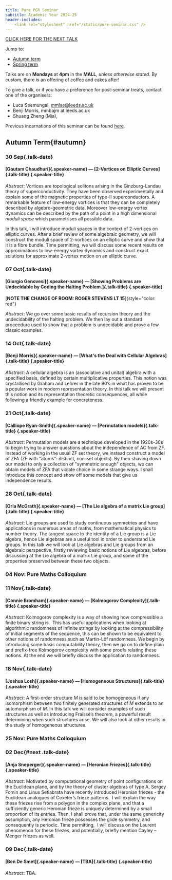 ```yaml
---
title: Pure PGR Seminar
subtitle: Academic Year 2024-25
header-includes:
    <link rel="stylesheet" href="/static/pure-seminar.css" />
---
```


[CLICK HERE FOR THE NEXT TALK](#next)

Jump to:

- [Autumn term](#autumn)
- [Spring term](#spring)

Talks are on **Mondays** at **4pm** in the **MALL**, *unless otherwise stated*.
By custom, there is an offering of coffee and cakes after!

To give a talk, or if you have a preference for post-seminar treats, contact one of the organisers:

* Luca Seemungal, mmlse@leeds.ac.uk
* Benji Morris, mmbajm at leeds.ac.uk
* Shuang Zheng (Mia),

Previous incarnations of this seminar can be found [here](./archive).

## Autumn Term{#autumn}


### 30 Sep{.talk-date}
#### [Gautam Chaudhuri]{.speaker-name} — [2-Vortices on Elliptic Curves]{.talk-title} {.speaker-title}

*Abstract*: Vortices are topological solitons arising in the Ginzburg-Landau theory of superconductivity.
They have been observed experimentally and explain some of the magnetic properties of type-II superconductors.
A remarkable feature of low-energy vortices is that they can be completely described by algebro-geometric data.
Moreover low-energy vortex dynamics can be described by the path of a point in a high dimensional _moduli space_ which parametrises all possible data.

In this talk, I will introduce moduli spaces in the context of 2-vortices on elliptic curves.
After a brief review of some algebraic geometry, we will construct the moduli space of 2-vortices on an elliptic curve and show that it is a fibre bundle.
Time permitting, we will discuss some recent results on approximations to low-energy vortex dynamics and construct exact solutions for approximate 2-vortex motion on an elliptic curve.


### 07 Oct{.talk-date}
#### [Giorgio Genovesi]{.speaker-name} — [Showing Problems are Undecidable by Coding the Halting Problem.]{.talk-title} {.speaker-title}

[**NOTE THE CHANGE OF ROOM: ROGER STEVENS LT 15**]{style="color: red"}

*Abstract*: We go over some basic results of recursion theory and the undecidability of the halting problem. We then lay out a standard proceedure used to show that a problem is undecidable and prove a few classic examples.


### 14 Oct{.talk-date}
#### [Benji Morris]{.speaker-name} — [What's the Deal with Cellular Algebras]{.talk-title} {.speaker-title}

*Abstract*: A cellular algebra is an (associative and unital) algebra with a specified basis, defined by certain multiplicative properties. This notion was crystallised by Graham and Lehrer in the late 90’s in what has proven to be a popular work in modern representation theory. In this talk we will present this notion and its representation theoretic consequences, all while following a friendly example for concreteness. 


### 21 Oct{.talk-date}
#### [Calliope Ryan-Smith]{.speaker-name} — [Permutation models]{.talk-title} {.speaker-title}

*Abstract*: Permutation models are a technique developed in the 1920s-30s to begin trying to answer questions about the independence of AC from ZF. Instead of working in the usual ZF set theory, we instead construct a model of ZFA (ZF with "atoms": distinct, non-set objects). By then shaving down our model to only a collection of "symmetric enough" objects, we can obtain models of ZFA that violate choice in some strange ways. I shall introduce this concept and show off some models that give us independence results.


### 28 Oct{.talk-date}
#### [Orla McGrath]{.speaker-name} — [The Lie algebra of a matrix Lie group]{.talk-title} {.speaker-title}

*Abstract*: Lie groups are used to study continuous symmetries and have applications in numerous areas of maths, from mathematical physics to number theory. The tangent space to the identity of a Lie group is a Lie algebra, hence Lie algebras are a useful tool in order to understand Lie groups. In this talk we will look at Lie algebras and Lie groups from an algebraic perspective, firstly reviewing basic notions of Lie algebras, before discussing at the Lie algebra of a matrix Lie group, and some of the properties preserved between these two objects.


### 04 Nov: Pure Maths Colloquium


### 11 Nov{.talk-date}
#### [Connie Bromham]{.speaker-name} — [Kolmogorov Complexity]{.talk-title} {.speaker-title}

*Abstract*: Kolmogorov complexity is a way of showing how compressible a finite binary string is.  This has useful applications when looking at algorithmic randomness of infinite strings by looking at the compressibility of initial segments of the sequence, this can be shown to be equivalent to other notions of randomness such as Martin-Löf randomness. We begin by introducing some basic computability theory, then we go on to define plain and prefix-free Kolmogorov complexity with some proofs relating these notions. At the end we will briefly discuss the application to randomness.


### 18 Nov{.talk-date}
#### [Joshua Losh]{.speaker-name} — [Homogeneous Structures]{.talk-title} {.speaker-title}

*Abstract*: A first-order structure $M$ is said to be homogeneous if any isomorphism between two finitely generated structures of $M$ extends to an automorphism of $M$. In this talk we will consider examples of such structures as well as introducing Fraïssé’s theorem, a powerful result determining when such structures arise. We will also look at other results in the study of homogeneous structures.


### 25 Nov: Pure Maths Colloquium


### 02 Dec{#next .talk-date}
#### [Anja Sneperger]{.speaker-name} — [Heronian Friezes]{.talk-title} {.speaker-title}

*Abstract*: Motivated by computational geometry of point configurations on the Euclidean plane, and by the theory of cluster algebras of type A, Sergey Fomin and Linus Setiabrata have recently introduced Heronian friezes - the Euclidean analogues of Coxeter’s frieze patterns.  I will explain the way these friezes rise from a polygon in the complex plane, and that a sufficiently generic Heronian frieze is uniquely determined by a small proportion of its entries. Then, I shall prove that, under the same genericity assumption, any Heronian frieze possesses the glide symmetry, and consequently is periodic. Time permitting,  I will discuss on the Laurent phenomenon for these friezes, and potentially, briefly mention Cayley – Menger friezes as well.


### 09 Dec{.talk-date}
#### [Ben De Smet]{.speaker-name} — [TBA]{.talk-title} {.speaker-title}

*Abstract*: TBA.

